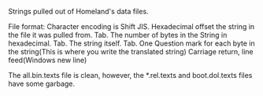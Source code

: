 Strings pulled out of Homeland's data files.

File format:
Character encoding is Shift JIS.
Hexadecimal offset the string in the file it was pulled from.
Tab.
The number of bytes in the String in hexadecimal.
Tab.
The string itself.
Tab.
One Question mark for each byte in the string(This is where you write the translated string)
Carriage return, line feed(Windows new line)

The all.bin.texts file is clean, however, the *.rel.texts and boot.dol.texts files have some garbage.
